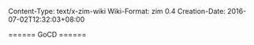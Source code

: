 Content-Type: text/x-zim-wiki
Wiki-Format: zim 0.4
Creation-Date: 2016-07-02T12:32:03+08:00

====== GoCD ======


